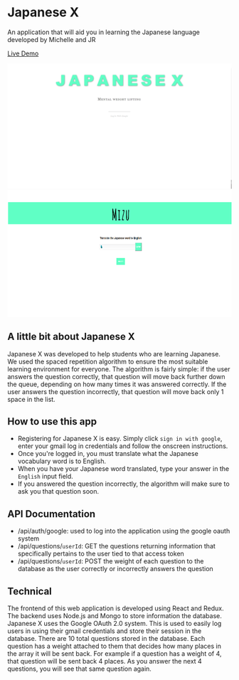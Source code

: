 # Japanese X

An application that will aid you in learning the Japanese language developed by Michelle and JR

[Live Demo](https://japanesex.herokuapp.com/)

![Screenshot](client/assets/spaced-repetition-screenshot1.png)
![Screenshot](client/assets/spaced-repetition-screenshot2.png)

## A little bit about Japanese X

Japanese X was developed to help students who are learning Japanese. We used the spaced repetition algorithm to ensure the most suitable learning environment for everyone. The algorithm is fairly simple: if the user answers the question correctly, that question will move back further down the queue, depending on how many times it was answered correctly. If the user answers the question incorrectly, that question will move back only 1 space in the list.

## How to use this app

* Registering for Japanese X is easy. Simply click `sign in with google`, enter your gmail log in credentials and follow the onscreen instructions.
* Once you're logged in, you must translate what the Japanese vocabulary word is to English.
* When you have your Japanese word translated, type your answer in the `English` input field.
* If you answered the question incorrectly, the algorithm will make sure to ask you that question soon.

## API Documentation

* /api/auth/google: used to log into the application using the google oauth system
* /api/questions/`userId`: GET the questions returning information that specifically pertains to the user tied to that access token
* /api/questions/`userId`: POST the weight of each question to the database as the user correctly or incorrectly answers the question

## Technical

The frontend of this web application is developed using React and Redux. The backend uses Node.js and Mongo to store information the database. Japanese X uses the Google OAuth 2.0 system. This is used to easily log users in using their gmail credentials and store their session in the database. There are 10 total questions stored in the database. Each question has a weight attached to them that decides how many places in the array it will be sent back. For example if a question has a weight of 4, that question will be sent back 4 places. As you answer the next 4 questions, you will see that same question again.
